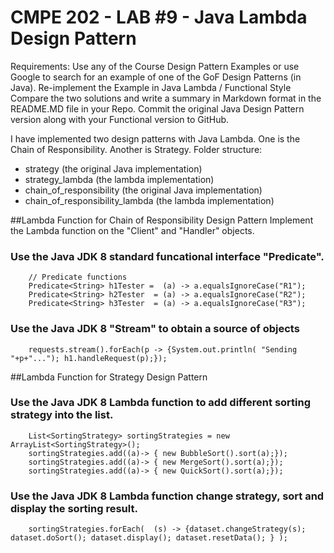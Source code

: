 # CMPE 202 - LAB #9 - Java Lambda Design Pattern
Requirements:
Use any of the Course Design Pattern Examples or use Google to search for an example of one of the GoF Design Patterns (in Java). Re-implement the Example in Java Lambda / Functional Style Compare the two solutions and write a summary in Markdown format in the README.MD file in your Repo. Commit the original Java Design Pattern version along with your Functional version to GitHub.

I have implemented two design patterns with Java Lambda. One is the Chain of Responsibility. Another is Strategy. 
Folder structure: 
- strategy  (the original Java implementation)
- strategy_lambda  (the lambda implementation)
- chain_of_responsibility  (the original Java implementation)
- chain_of_responsibility_lambda  (the lambda implementation)


##Lambda Function for Chain of Responsibility Design Pattern
Implement the Lambda function on the "Client" and "Handler" objects. 

### Use the Java JDK 8 standard funcational interface "Predicate".  

        // Predicate functions
        Predicate<String> h1Tester =  (a) -> a.equalsIgnoreCase("R1");		
        Predicate<String> h2Tester  = (a) -> a.equalsIgnoreCase("R2");
        Predicate<String> h3Tester  = (a) -> a.equalsIgnoreCase("R3");
        
###  Use the Java JDK 8 "Stream" to obtain a source of objects

        requests.stream().forEach(p -> {System.out.println( "Sending "+p+"..."); h1.handleRequest(p);});
        
##Lambda Function for Strategy Design Pattern

### Use the Java JDK 8 Lambda function to add different sorting strategy into the list.  

        List<SortingStrategy> sortingStrategies = new ArrayList<SortingStrategy>();
        sortingStrategies.add((a)-> { new BubbleSort().sort(a);});
        sortingStrategies.add((a)-> { new MergeSort().sort(a);});
        sortingStrategies.add((a)-> { new QuickSort().sort(a);});


### Use the Java JDK 8 Lambda function change strategy, sort and display the sorting result.  

        sortingStrategies.forEach(  (s) -> {dataset.changeStrategy(s); dataset.doSort(); dataset.display(); dataset.resetData(); } );     